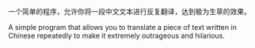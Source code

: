 一个简单的程序，允许你将一段中文文本进行反复翻译，达到极为生草的效果。

A simple program that allows you to translate a piece of text written in Chinese repeatedly to make it extremely outrageous and hilarious.
